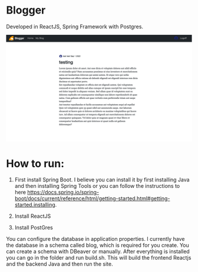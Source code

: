 # Blogger

Developed in ReactJS, Spring Framework with Postgres.

![alt text](https://github.com/NatteeSetobol/Blogger/blob/6565099387385c64c1ff7bb42d23b44d3a4acf81/screenshot.png)


# How to run:

1. First install Spring Boot. I believe you can install it by first installing Java and then installing Spring Tools or you can follow the
instructions to here https://docs.spring.io/spring-boot/docs/current/reference/html/getting-started.html#getting-started.installing.


2. Install ReactJS


3. Install PostGres


You can configure the database in application properties. I currently have the database in a schema called blog, which is required for you
create. You can create a schema with DBeaver or manually. 
After everything is installed you can go in the folder and run build.sh. This will build the frontend Reactjs and the backend Java and then run the site.
